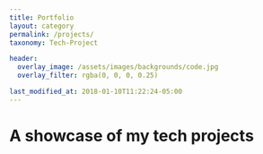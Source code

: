 ```yaml
---
title: Portfolio
layout: category
permalink: /projects/
taxonomy: Tech-Project

header:
  overlay_image: /assets/images/backgrounds/code.jpg
  overlay_filter: rgba(0, 0, 0, 0.25)

last_modified_at: 2018-01-10T11:22:24-05:00
---
```


# A showcase of my tech projects
